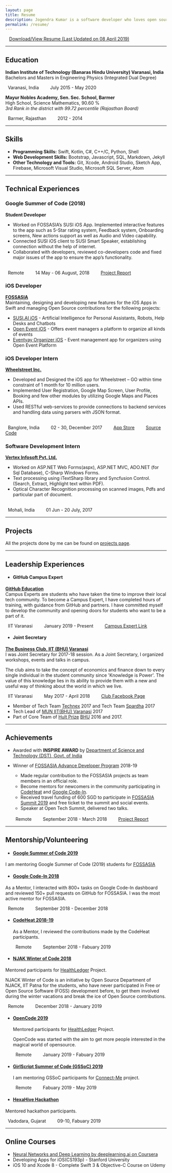 ```yaml
---
layout: page
title: Resume
description: Jogendra Kumar is a software developer who loves open source.
permalink: /resume/
---
```


<i class="fa fa-file-pdf-o" aria-hidden="true"></i>&nbsp;&nbsp; <a href="/assets/resume/jogendra_resume.pdf">Download/View Resume (Last Updated on 08 April 2019)</a>

<hr>

## Education
**Indian Institute of Technology (Banaras Hindu University) Varanasi, India**<br>
Bachelors and Masters in Engineering Physics (Integrated Dual Degree)
<br>
<div class="resume-footer">
<i class="fa fa-map-marker"></i>&nbsp; Varanasi, India &nbsp;&nbsp;&nbsp;&nbsp;&nbsp;&nbsp;<i class="fa fa-calendar"></i>&nbsp; July 2015 - May 2020
</div>

**Mayur Nobles Academy, Sen. Sec. School, Barmer**
<br>
High School, Science Mathematics, 90.60 %
<br>
_3rd Rank in the district with 99.72 percentile (Rajasthan Board)_
<br>
<div class="resume-footer">
<i class="fa fa-map-marker"></i>&nbsp; Barmer, Rajasthan &nbsp;&nbsp;&nbsp;&nbsp;&nbsp;&nbsp;<i class="fa fa-calendar"></i>&nbsp; 2012 - 2014
</div>
<hr>

## Skills
- **Programming Skills:** Swift, Kotlin, C#, C++/C, Python, Shell
- **Web Development Skills:** Bootstrap, Javascript, SQL, Markdown, Jekyll
- **Other Technology and Tools:** Git, Xcode, Android Studio, Sketch App, Firebase, Microsoft Visual Studio, Microsoft SQL Server, Atom
<hr>

## Technical Experiences

### Google Summer of Code (2018)
**Student Developer**<br>
- Worked on FOSSASIA’s SUSI iOS App. Implemented interactive features to the app such as 5-Star rating system, Feedback system, Onboarding screens, New actions support as well as Audio and Video capability.
- Connected SUSI iOS client to SUSI Smart Speaker, establishing connection without the help of internet.
- Collaborated with developers, reviewed co-developers code and fixed major issues of the app to ensure the app’s functionality.
<br>
<div class="resume-footer">
<i class="fa fa-map-marker"></i>&nbsp; Remote &nbsp;&nbsp;&nbsp;&nbsp;&nbsp;&nbsp;<i class="fa fa-calendar"></i>&nbsp; 14 May - 06 August, 2018 &nbsp;&nbsp;&nbsp;&nbsp;&nbsp;&nbsp;<i class="fa fa-link"></i>&nbsp; <a href="https://gist.github.com/jogendra/e51cf846e2637b0aa26451789c2f28e8">Project Report</a>
</div>

### iOS Developer
**[FOSSASIA](https://fossasia.org/)**
<br>
Maintaining, designing and developing new features for the iOS Apps in Swift and managing Open Source contributions for the following projects:
- [SUSI.AI iOS](https://github.com/fossasia/susi_iOS) - Artificial Intelligence for Personal Assistants,
Robots, Help Desks and Chatbots
- [Open Event iOS](https://github.com/fossasia/open-event-ios) - Offers event managers a platform to organize all kinds of events
- [Eventyay Organizer iOS](https://github.com/fossasia/open-event-orga-iOS) - Event management app for organizers using Open Event Platform

### iOS Developer Intern
**[Wheelstreet Inc.](https://www.wheelstreet.com/)**
<br>
- Developed and Designed the iOS app for Wheelstreet – GO within time constraint of 1 month for 10 million users.
- Implemented User Registration, Google Map Screen, User Profile, Booking and few other modules by utilizing Google Maps and Places APIs.
- Used RESTful web-services to provide connections to backend services and handling data using parsers with JSON format.
<br>
<div class="resume-footer">
<i class="fa fa-map-marker"></i>&nbsp; Banglore, India &nbsp;&nbsp;&nbsp;&nbsp;&nbsp;&nbsp;<i class="fa fa-calendar"></i>&nbsp; 02 - 30, December 2017 &nbsp;&nbsp;&nbsp;&nbsp;&nbsp;&nbsp;<i class="fa fa-link"></i>&nbsp; <a href="https://itunes.apple.com/us/app/go-by-wheelstreet/id1330576017?mt=8">App Store</a> &nbsp;&nbsp;&nbsp;&nbsp;&nbsp;&nbsp;<i class="fa fa-link"></i>&nbsp; <a href="https://github.com/jogendra/Wheelstreet-GO">Source Code</a>
</div>

### Software Development Intern
**[Vertex Infosoft Pvt. Ltd.]()**
<br>
- Worked on ASP.NET Web Forms(aspx), ASP.NET MVC, ADO.NET (for Sql Database), C-Sharp Windows Forms.
- Text processing using iTextSharp library and Syncfusion Control. (Search, Extract, Highlight text within PDF).
- Optical Character Recognition processing on scanned images, Pdfs and particular part of document.
<br>
<div class="resume-footer">
<i class="fa fa-map-marker"></i>&nbsp; Mohali, India &nbsp;&nbsp;&nbsp;&nbsp;&nbsp;&nbsp;<i class="fa fa-calendar"></i>&nbsp; 01 Jun - 20 July, 2017
</div>

<hr>

## Projects
All the projects done by me can be found on [projects page](/projects/).
<hr>

## Leadership Experiences
- #### GitHub Campus Expert
**[GitHub Education](https://education.github.com/)**
<br>
Campus Experts are students who have taken the time to improve their local tech community. To become a Campus Expert, I have completed hours of training, with guidance from GitHub and partners. I have committed myself to develop the community and opening doors for students who want to be a part of it.
<br>
  <div class="resume-footer">
  <i class="fa fa-map-marker"></i>&nbsp; IIT Varanasi &nbsp;&nbsp;&nbsp;&nbsp;&nbsp;&nbsp;<i class="fa fa-calendar"></i>&nbsp; January 2019 - Present &nbsp;&nbsp;&nbsp;&nbsp;&nbsp;&nbsp;<i class="fa fa-link"></i>&nbsp; <a href="https://githubcampus.expert/jogendra/">Campus Expert Link</a>
  </div>

- #### Joint Secretary
**[The Business Club, IIT (BHU) Varanasi](https://www.linkedin.com/company/cefiitbhu/)**
<br>
I was Joint Secretary for 2017-18 session. As a Joint Secretary, I organized workshops, events and talks in campus.

  The club aims to take the concept of economics and finance down to every single individual in the student community since 'Knowledge is Power'​. The value of this knowledge lies in its ability to provide them with a new and useful way of thinking about the world in which we live.
<br>
  <div class="resume-footer">
  <i class="fa fa-map-marker"></i>&nbsp; IIT Varanasi &nbsp;&nbsp;&nbsp;&nbsp;&nbsp;&nbsp;<i class="fa fa-calendar"></i>&nbsp; May 2017 - April 2018 &nbsp;&nbsp;&nbsp;&nbsp;&nbsp;&nbsp;<i class="fa fa-link"></i>&nbsp; <a href="https://www.facebook.com/bizclub.iitbhu">Club Facebook Page</a>
  </div>

- Member of Tech Team [Technex](https://www.facebook.com/technexiitbhu/) 2017 and Tech Team [Spardha](https://www.facebook.com/Spardha.IIT.BHU/) 2017
- Tech Lead of [MUN IIT(BHU) Varanasi](https://www.facebook.com/iitbhumun/) 2017
- Part of Core Team of [Hult Prize](http://www.hultprizeat.com/) [BHU](https://www.facebook.com/hult.bhu/) 2016 and 2017.
<hr>

## Achievements
- Awarded with **INSPIRE AWARD** by [Department of Science and Technology (DST), Govt. of India](http://www.dst.gov.in/)


- Winner of [FOSSASIA Advance Developer Program](https://fossasia.org/adp) 2018-19
  - Made regular contribution to the FOSSASIA projects as team members in an official role.
  - Become mentors for newcomers in the community participating in [CodeHeat](https://codeheat.org/) and [Google Code-In](https://codein.withgoogle.com/).
  - Received travel funding of 600 SGD to participate in [FOSSASIA Summit 2019](https://2019.fossasia.org/) and free ticket to the summit and social events.
  - Speaker at Open Tech Summit, delivered two talks.
  <br>
  <div class="resume-footer">
  <i class="fa fa-map-marker"></i>&nbsp; Remote &nbsp;&nbsp;&nbsp;&nbsp;&nbsp;&nbsp;<i class="fa fa-calendar"></i>&nbsp; September 2018 - March 2018 &nbsp;&nbsp;&nbsp;&nbsp;&nbsp;&nbsp;<i class="fa fa-link"></i>&nbsp; <a href="https://gist.github.com/jogendra/5f25a6fe1f1763ec6c9ec58e30eb0910">Project Report</a>
  </div>

<hr>

## Mentorship/Volunteering
- #### [Google Summer of Code 2019](https://summerofcode.withgoogle.com/)
I am mentoring Google Summer of Code (2019) students for [FOSSASIA](https://summerofcode.withgoogle.com/organizations/6623088137994240/)

- #### [Google Code-In 2018](https://codein.withgoogle.com/)
As a Mentor, I interacted with 800+ tasks on Google Code-In dashboard and reviewed 150+ pull requests on GitHub for FOSSASIA. I was the most active mentor for FOSSASIA.
<br>
  <div class="resume-footer">
  <i class="fa fa-map-marker"></i>&nbsp; Remote &nbsp;&nbsp;&nbsp;&nbsp;&nbsp;&nbsp;<i class="fa fa-calendar"></i>&nbsp; September 2018 - December 2018
  </div>

- #### [CodeHeat 2018-19](https://codeheat.org/)
  As a Mentor, I reviewed the contributions made by the CodeHeat participants.
  <br>
    <div class="resume-footer">
    <i class="fa fa-map-marker"></i>&nbsp; Remote &nbsp;&nbsp;&nbsp;&nbsp;&nbsp;&nbsp;<i class="fa fa-calendar"></i>&nbsp; September 2018 - Fabuary 2019
    </div>

- #### [NJAK Winter of Code 2018](https://njackwinterofcode.github.io/)
Mentored participants for [HealthLedger](https://github.com/jogendra/HealthLedger) Project.

  NJACK Winter of Code is an initiative by Open Source Department of NJACK, IIT Patna for the students, who have never participated in Free or Open Source Software (FOSS) development before, to get them involved during the winter vacations and break the ice of Open Source contributions.
<br>
  <div class="resume-footer">
  <i class="fa fa-map-marker"></i>&nbsp; Remote &nbsp;&nbsp;&nbsp;&nbsp;&nbsp;&nbsp;<i class="fa fa-calendar"></i>&nbsp; December 2018 - January 2019
  </div>

- #### [OpenCode 2019](https://opencodeiiita.github.io/)
  Mentored participants for [HealthLedger](https://github.com/jogendra/HealthLedger) Project.

  OpenCode was started with the aim to get more people interested in the magical world of opensource.
  <br>
    <div class="resume-footer">
    <i class="fa fa-map-marker"></i>&nbsp; Remote &nbsp;&nbsp;&nbsp;&nbsp;&nbsp;&nbsp;<i class="fa fa-calendar"></i>&nbsp; January 2019 - Fabuary 2019
    </div>

- #### [GirlScript Summer of Code (GSSoC) 2019](https://www.gssoc.tech/)
  I am mentoring GSSoC participants for [Connect-Me](https://github.com/fossasia/Connect-Me) project.
  <br>
    <div class="resume-footer">
    <i class="fa fa-map-marker"></i>&nbsp; Remote &nbsp;&nbsp;&nbsp;&nbsp;&nbsp;&nbsp;<i class="fa fa-calendar"></i>&nbsp; Fabuary 2019 - May 2019
    </div>
- #### [HexaHive Hackathon](https://twitter.com/hexa_hive)
Mentored hackathon participants.
<br>
  <div class="resume-footer">
  <i class="fa fa-map-marker"></i>&nbsp; Vadodara, Gujarat &nbsp;&nbsp;&nbsp;&nbsp;&nbsp;&nbsp;<i class="fa fa-calendar"></i>&nbsp; 09-10, Fabuary 2019
  </div>

<hr>

## Online Courses
- [Neural Networks and Deep Learning by deeplearning.ai on Coursera](https://www.coursera.org/account/accomplishments/verify/5V5QZ4BYB3A9)
- Developing Apps for iOS(CS193p) - Stanford University
- iOS 10 and Xcode 8 - Complete Swift 3 & Objective-C Course on Udemy
